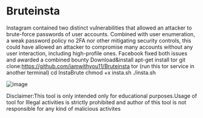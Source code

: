 # Bruteinsta
Instagram contained two distinct vulnerabilities that allowed an attacker to brute-force
passwords of user accounts. Combined with user enumeration, a weak password policy
no 2FA nor other mitigating security controls, this could have allowed an attacker to compromise
many accounts without any user interaction, including high-profile ones.
Facebook fixed both issues and awarded a combined bounty 
Download&install
apt-get install tor
git clone:https://github.com/iamwithyou11/Bruteinsta 
tor (run this tor service in another terminal)
cd InstaBrute
chmod +x insta.sh
./insta.sh

![image](https://user-images.githubusercontent.com/71940288/220846940-f3c0e66f-505d-45e3-b711-bd001bf95a50.png)




Disclaimer:This tool is only intended only for educational purposes.Usage of tool for Illegal activities is strictly prohibited and author of this tool is not  responsible for any kind of malicious activites 


